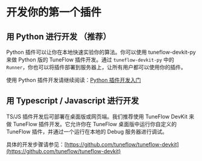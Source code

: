 # 开发你的第一个插件

## 用 Python 进行开发 （推荐）

Python 插件可以让你在本地快速实验你的算法。你可以使用 tuneflow-devkit-py 来做 Python 版的 TuneFlow 插件开发。通过 `tuneflow-devkit-py` 中的 `Runner`，你也可以将插件部署到服务器上，让所有用户都可以使用你的插件。

使用 Python 插件开发请继续阅读：[Python 插件开发入门](./getting-started-python.md)

## 用 Typescript / Javascript 进行开发

TS/JS 插件开发后可部署在桌面版或网页端。我们推荐使用 TuneFlow DevKit 来做 TuneFlow 插件开发。它允许你在 TuneFlow 桌面版中运行你自定义的 TuneFlow 插件，并通过一个运行在本地的 Debug 服务器进行调试。

具体的开发步骤请参见：[https://github.com/tuneflow/tuneflow-devkit](https://github.com/tuneflow/tuneflow-devkit)
